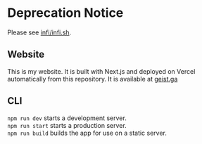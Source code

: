 # Deprecation Notice

Please see [infi/infi.sh](https://github.com/infi/infi.sh).

## Website  
  
This is my website. It is built with Next.js and deployed on Vercel automatically from this repository. It is available at [geist.ga](https://geist.ga)  
  
## CLI  
  
`npm run dev` starts a development server.  
`npm run start` starts a production server.  
`npm run build` builds the app for use on a static server.
